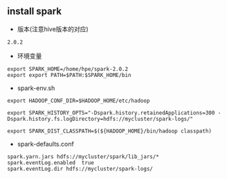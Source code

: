 ## install spark

*  版本(注意hive版本的对应) 

```
2.0.2
```
* 环境变量
```
export SPARK_HOME=/home/hpe/spark-2.0.2
export export PATH=$PATH:$SPARK_HOME/bin
```
* spark-env.sh
```
export HADOOP_CONF_DIR=$HADOOP_HOME/etc/hadoop

export SPARK_HISTORY_OPTS="-Dspark.history.retainedApplications=300 -Dspark.history.fs.logDirectory=hdfs://mycluster/spark-logs/"

export SPARK_DIST_CLASSPATH=$(${HADOOP_HOME}/bin/hadoop classpath)
```

* spark-defaults.conf
```
spark.yarn.jars hdfs://mycluster/spark/lib_jars/*
spark.eventLog.enabled  true
spark.eventLog.dir hdfs://mycluster/spark-logs/
```


